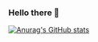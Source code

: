 ### Hello there 👋

[![Anurag's GitHub stats](https://github-readme-stats.vercel.app/api?username=Puchiglass)](https://github.com/anuraghazra/github-readme-stats)
